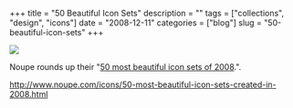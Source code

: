 +++
title = "50 Beautiful Icon Sets"
description = ""
tags = ["collections", "design", "icons"]
date = "2008-12-11"
categories = ["blog"]
slug = "50-beautiful-icon-sets"
+++



  <div class="notebook-screenshot"><a href="http://www.noupe.com/icons/50-most-beautiful-icon-sets-created-in-2008.html"><img src="//media.konigi.com/notebook/50-icon-sets.jpg" class="notebook-image" /></a></div><p>Noupe rounds up their "<a href="http://www.noupe.com/icons/50-most-beautiful-icon-sets-created-in-2008.html">50 most beautiful icon sets of 2008</a>.".</p>
    
  <a href="http://www.noupe.com/icons/50-most-beautiful-icon-sets-created-in-2008.html">http://www.noupe.com/icons/50-most-beautiful-icon-sets-created-in-2008.html</a>
